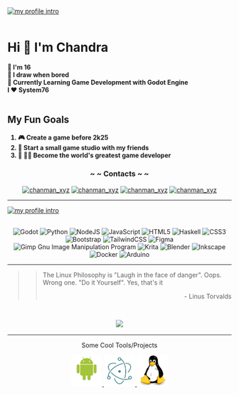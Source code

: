 <div align="left">
      <a href="https://github.com/samthepacman"
        ><img
            src="https://github.com/samthepacman/samthepacman/blob/master/with_shadow_white.png"
            alt="my profile intro"
    /></a>
</div>
<br>
<h1 align="left"><strong> Hi 👋 I'm Chandra</h1>
  👦 I'm 16 <br>
  🎨 I draw when bored <br>
  🎲 Currently Learning Game Development with Godot Engine <br>
  I ❤️ System76 <br>
</strong>
<br>

<h2 align="left"><strong>My Fun Goals <br></h2>
      
<ol type="3">
  <li>  🎮 Create a game before 2k25</li>
  <li>  🏢 Start a small game studio with my friends</li>
  <li>  👑 🏴‍☠️ Become the world's greatest game developer</li>
</ol>
</strong>

<h3 align="center"><strong>~ ~ Contacts ~ ~</strong></h3>
  <p align="center">
    <a href="https://instagram.com/chanman_xyz" target="blank"><img align="center"src="https://img.shields.io/badge/Instagram-%23E4405F.svg?logo=Instagram&logoColor=white&style=for-the-badge" alt="chanman_xyz"/></a>
    <a href="https://matrix.to/#/@devnet2.0:matrix.org" target="blank"><img align="center" src="https://img.shields.io/badge/Matrix-%44CF6B5F.svg?logo=Matrix&logoColor=white&style=for-the-badge" alt="chanman_xyz"/></a>
    <a href="https://reddit.com/user/chandra_004" target="blank"><img align="center" src="https://img.shields.io/badge/Reddit-%23FF4500.svg?logo=Reddit&logoColor=white&style=for-the-badge" alt="chanman_xyz"/></a>
    <a href="<a href="https://replit.com/@samthepacman" target="blank"><img align="center" src="https://img.shields.io/badge/Replit-%23163170.svg?logo=replit&logoColor=white&style=for-the-badge" alt="chanman_xyz"/></a>
  </p>
<hr>
<div align="left">
      <a href="https://github.com/samthepacman"
        ><img
            src="https://github.com/samthepacman/samthepacman/blob/master/profilel.png"
            alt="my profile intro"
    /></a>
</div>
<br>
</p>
<div align="center">
      
![Godot](https://img.shields.io/badge/godot-3670A0?style=for-the-badge&logo=godot&logoColor=ffdd54)
![Python](https://img.shields.io/badge/python-3670A0?style=for-the-badge&logo=python&logoColor=ffdd54)
![NodeJS](https://img.shields.io/badge/node.js-6DA55F?style=for-the-badge&logo=node.js&logoColor=white)
![JavaScript](https://img.shields.io/badge/javascript-%23323330.svg?style=for-the-badge&logo=javascript&logoColor=%23F7DF1E)
![HTML5](https://img.shields.io/badge/html5-%23E34F26.svg?style=for-the-badge&logo=html5&logoColor=white)
![Haskell](https://img.shields.io/badge/Haskell-5e5086?style=for-the-badge&logo=haskell&logoColor=white)
![CSS3](https://img.shields.io/badge/css3-%231572B6.svg?style=for-the-badge&logo=css3&logoColor=white)
![Bootstrap](https://img.shields.io/badge/bootstrap-%23563D7C.svg?style=for-the-badge&logo=bootstrap&logoColor=white)
![TailwindCSS](https://img.shields.io/badge/tailwindcss-%2338B2AC.svg?style=for-the-badge&logo=tailwind-css&logoColor=white)
![Figma](https://img.shields.io/badge/figma-%23F24E1E.svg?style=for-the-badge&logo=figma&logoColor=white)
![Gimp Gnu Image Manipulation Program](https://img.shields.io/badge/Gimp-657D8B?style=for-the-badge&logo=gimp&logoColor=FFFFFF)
![Krita](https://img.shields.io/badge/Krita-203759?style=for-the-badge&logo=krita&logoColor=EEF37B)
![Blender](https://img.shields.io/badge/blender-%23F5792A.svg?style=for-the-badge&logo=blender&logoColor=white)
![Inkscape](https://img.shields.io/badge/Inkscape-e0e0e0?style=for-the-badge&logo=inkscape&logoColor=080A13)
![Docker](https://img.shields.io/badge/docker-%230db7ed.svg?style=for-the-badge&logo=docker&logoColor=white)
![Arduino](https://img.shields.io/badge/-Arduino-00979D?style=for-the-badge&logo=Arduino&logoColor=white)
</div>

<hr>

>> The Linux Philosophy is "Laugh in the face of danger". Oops. Wrong one. "Do it Yourself". Yes, that's it
>> <p align=right>- Linus Torvalds</p>
<br>
<p align="center"> <a href="https://github.com/ryo-ma/github-profile-trophy"><img src="https://github-profile-trophy.vercel.app/?username=samthepacman&theme=radical&no-frame=true&no-bg=true&margin-w=4" /></a> </p>

<hr>
<p align="center"> Some Cool Tools/Projects </p>
<p align="center"> 
      <a href="https://developer.android.com" target="_blank" rel="noreferrer"> <img src="https://raw.githubusercontent.com/devicons/devicon/master/icons/android/android-original-wordmark.svg" alt="android" width="70" height="70"/> </a> 
      <a href="https://www.electronjs.org" target="_blank" rel="noreferrer"> <img src="https://raw.githubusercontent.com/devicons/devicon/master/icons/electron/electron-original.svg" alt="electron" width="70" height="70"/> </a> 
      <a href="https://www.linux.org/" target="_blank" rel="noreferrer"> <img src="https://raw.githubusercontent.com/devicons/devicon/master/icons/linux/linux-original.svg" alt="linux" width="70" height="70"/> </a> </p>

